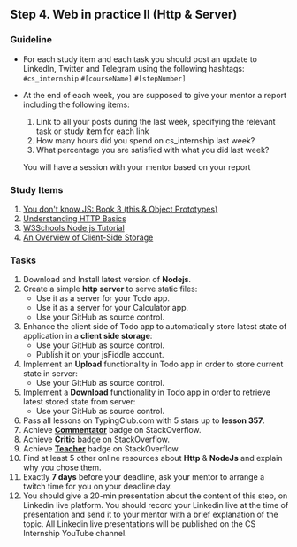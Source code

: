 ## Step 4. Web in practice II (Http & Server)

### Guideline

- For each study item and each task you should post an update to LinkedIn, Twitter and Telegram using the following hashtags:
`#cs_internship`
`#[courseName]`
`#[stepNumber]`

- At the end of each week, you are supposed to give your mentor a report including the following items:
  1. Link to all your posts during the last week, specifying the relevant task or study item for each link
  2. How many hours did you spend on cs_internship last week?
  3. What percentage you are satisfied with what you did last week?
  
  You will have a session with your mentor based on your report
  
  
### Study Items  <!-- omit in toc -->

1. [You don't know JS: Book 3 (this & Object Prototypes)](https://github.com/getify/You-Dont-Know-JS/blob/1st-ed/this%20&%20object%20prototypes/README.md#you-dont-know-js-this--object-prototypes)
2. [Understanding HTTP Basics ](https://learn.onemonth.com/understanding-http-basics/)
3. [W3Schools Node.js Tutorial](https://www.w3schools.com/nodejs/default.asp)
4. [An Overview of Client-Side Storage](https://bitsofco.de/an-overview-of-client-side-storage)


### Tasks  <!-- omit in toc -->

1. Download and Install latest version of **Nodejs**.
2. Create a simple **http server** to serve static files:
   - Use it as a server for your Todo app.
   - Use it as a server for your Calculator app.
   - Use your GitHub as source control.
3. Enhance the client side of Todo app to automatically store latest state of application in a **client side storage**:
   - Use your GitHub as source control.
   - Publish it on your jsFiddle account.
4. Implement an **Upload** functionality in Todo app in order to store current state in server:
   - Use your GitHub as source control.
5. Implement a **Download** functionality in Todo app in order to retrieve latest stored state from server:
   - Use your GitHub as source control.
6. Pass all lessons on TypingClub.com with 5 stars up to **lesson 357**.
7. Achieve [**Commentator**](https://stackoverflow.com/help/badges/31/commentator) badge on StackOverflow.
8. Achieve [**Critic**](https://stackoverflow.com/help/badges/7/critic) badge on StackOverflow.
9. Achieve [**Teacher**](https://stackoverflow.com/help/badges/1/teacher) badge on StackOverflow.
10. Find at least 5 other online resources about **Http** & **NodeJs** and explain why you chose them.
11. Exactly **7 days** before your deadline, ask your mentor to arrange a twitch time for you on your deadline day.
12. You should give a 20-min presentation about the content of this step, on Linkedin live platform. You should record your Linkedin live at the time of presentation and send it to your mentor with a brief explanation of the topic. All Linkedin live presentations will be published on the CS Internship YouTube channel.
